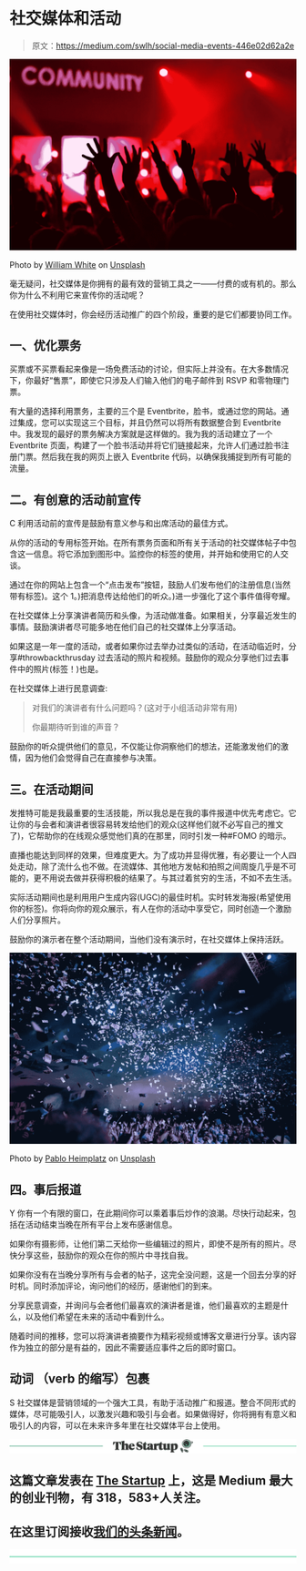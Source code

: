 # 社交媒体和活动

> 原文：<https://medium.com/swlh/social-media-events-446e02d62a2e>

![](img/62ecda65ba5ae3aa22a207a43c32739e.png)

Photo by [William White](https://unsplash.com/photos/TZCppMjaOHU?utm_source=unsplash&utm_medium=referral&utm_content=creditCopyText) on [Unsplash](https://unsplash.com/search/photos/crowd?utm_source=unsplash&utm_medium=referral&utm_content=creditCopyText)

毫无疑问，社交媒体是你拥有的最有效的营销工具之一——付费的或有机的。那么你为什么不利用它来宣传你的活动呢？

在使用社交媒体时，你会经历活动推广的四个阶段，重要的是它们都要协同工作。

## 一、优化票务

买票或不买票看起来像是一场免费活动的讨论，但实际上并没有。在大多数情况下，你最好“售票”，即使它只涉及人们输入他们的电子邮件到 RSVP 和零物理门票。

有大量的选择利用票务，主要的三个是 Eventbrite，脸书，或通过您的网站。通过集成，您可以实现这三个目标，并且仍然可以将所有数据整合到 Eventbrite 中。我发现的最好的票务解决方案就是这样做的。我为我的活动建立了一个 Eventbrite 页面，构建了一个脸书活动并将它们链接起来，允许人们通过脸书注册门票。然后我在我的网页上嵌入 Eventbrite 代码，以确保我捕捉到所有可能的流量。

## 二。有创意的活动前宣传

C 利用活动前的宣传是鼓励有意义参与和出席活动的最佳方式。

从你的活动的专用标签开始。在所有票务页面和所有关于活动的社交媒体帖子中包含这一信息。将它添加到图形中。监控你的标签的使用，并开始和使用它的人交谈。

通过在你的网站上包含一个“点击发布”按钮，鼓励人们发布他们的注册信息(当然带有标签)。这个 1。)把消息传达给他们的听众。)进一步强化了这个事件值得夸耀。

在社交媒体上分享演讲者简历和头像，为活动做准备。如果相关，分享最近发生的事情。鼓励演讲者尽可能多地在他们自己的社交媒体上分享活动。

如果这是一年一度的活动，或者如果你过去举办过类似的活动，在活动临近时，分享#throwbackthrusday 过去活动的照片和视频。鼓励你的观众分享他们过去事件中的照片(标签！)也是。

在社交媒体上进行民意调查:

> 对我们的演讲者有什么问题吗？(这对于小组活动非常有用)
> 
> 你最期待听到谁的声音？

鼓励你的听众提供他们的意见，不仅能让你洞察他们的想法，还能激发他们的激情，因为他们会觉得自己在直接参与决策。

## 三。在活动期间

发推特可能是我最重要的生活技能，所以我总是在我的事件报道中优先考虑它。它让你的与会者和演讲者很容易转发给他们的观众(这样他们就不必写自己的推文了)，它帮助你的在线观众感觉他们真的在那里，同时引发一种#FOMO 的暗示。

直播也能达到同样的效果，但难度更大。为了成功并显得优雅，有必要让一个人四处走动，除了流什么也不做。在流媒体、其他地方发帖和拍照之间周旋几乎是不可能的，更不用说去做并获得积极的结果了。与其过着贫穷的生活，不如不去生活。

实际活动期间也是利用用户生成内容(UGC)的最佳时机。实时转发海报(希望使用你的标签)。你将向你的观众展示，有人在你的活动中享受它，同时创造一个激励人们分享照片。

鼓励你的演示者在整个活动期间，当他们没有演示时，在社交媒体上保持活跃。

![](img/4c90f5cf53dbb79bb075c9a9b595ae6e.png)

Photo by [Pablo Heimplatz](https://unsplash.com/photos/ZODcBkEohk8?utm_source=unsplash&utm_medium=referral&utm_content=creditCopyText) on [Unsplash](https://unsplash.com/search/photos/crowd?utm_source=unsplash&utm_medium=referral&utm_content=creditCopyText)

## 四。事后报道

Y 你有一个有限的窗口，在此期间你可以乘着事后炒作的浪潮。尽快行动起来，包括在活动结束当晚在所有平台上发布感谢信息。

如果你有摄影师，让他们第二天给你一些编辑过的照片，即使不是所有的照片。尽快分享这些，鼓励你的观众在你的照片中寻找自我。

如果你没有在当晚分享所有与会者的帖子，这完全没问题，这是一个回去分享的好时机。同时添加评论，询问他们的经历，感谢他们的到来。

分享民意调查，并询问与会者他们最喜欢的演讲者是谁，他们最喜欢的主题是什么，以及他们希望在未来的活动中看到什么。

随着时间的推移，您可以将演讲者摘要作为精彩视频或博客文章进行分享。该内容作为独立的部分是有益的，因此不需要适应事件之后的即时窗口。

## 动词 （verb 的缩写）包裹

S 社交媒体是营销领域的一个强大工具，有助于活动推广和报道。整合不同形式的媒体，尽可能吸引人，以激发兴趣和吸引与会者。如果做得好，你将拥有有意义和吸引人的内容，可以在未来许多年里在社交媒体平台上使用。

[![](img/308a8d84fb9b2fab43d66c117fcc4bb4.png)](https://medium.com/swlh)

## 这篇文章发表在 [The Startup](https://medium.com/swlh) 上，这是 Medium 最大的创业刊物，有 318，583+人关注。

## 在这里订阅接收[我们的头条新闻](http://growthsupply.com/the-startup-newsletter/)。

[![](img/b0164736ea17a63403e660de5dedf91a.png)](https://medium.com/swlh)